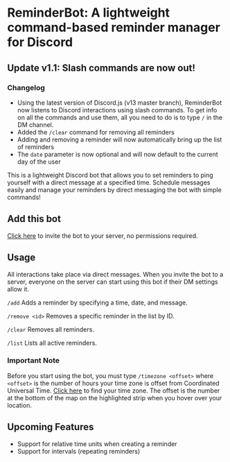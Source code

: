 # ReminderBot: A lightweight command-based reminder manager for Discord

## Update v1.1: Slash commands are now out! 
### Changelog
* Using the latest version of Discord.js (v13 master branch), ReminderBot now listens to Discord interactions using slash commands. To get info on all the commands and use them, all you need to do is to type `/` in the DM channel.
* Added the `/clear` command for removing all reminders
* Adding and removing a reminder will now automatically bring up the list of reminders
* The `date` parameter is now optional and will now default to the current day of the user

This is a lightweight Discord bot that allows you to set reminders to ping yourself with a direct message at a specified time. Schedule messages easily and manage your reminders by direct messaging the bot with simple commands!

## Add this bot
[Click here](https://discord.com/api/oauth2/authorize?client_id=843908993491533885&permissions=0&scope=bot) to invite the bot to your server, no permissions required.

## Usage
All interactions take place via direct messages. When you invite the bot to a server, everyone on the server can start using this bot if their DM settings allow it.

`/add` Adds a reminder by specifying a time, date, and message.

`/remove <id>` Removes a specific reminder in the list by ID.

`/clear` Removes all reminders.

`/list` Lists all active reminders.

### Important Note
Before you start using the bot, you must type `/timezone <offset>` where `<offset>` is the number of hours your time zone is offset from Coordinated Universal Time. [Click here](https://www.timeanddate.com/time/map/) to find your time zone. The offset is the number at the bottom of the map on the highlighted strip when you hover over your location. 

## Upcoming Features
* Support for relative time units when creating a reminder
* Support for intervals (repeating reminders)
